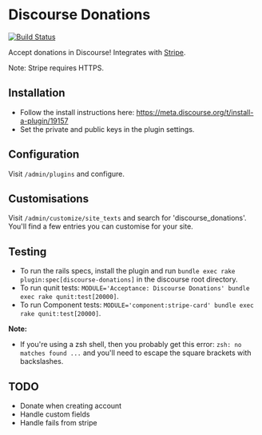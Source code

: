 # Discourse Donations

[![Build Status](https://travis-ci.org/choiceaustralia/discourse-donations.svg?branch=master)](https://travis-ci.org/choiceaustralia/discourse-donations)

Accept donations in Discourse! Integrates with [Stripe](https://stripe.com). 

Note: Stripe requires HTTPS.

## Installation

* Follow the install instructions here: https://meta.discourse.org/t/install-a-plugin/19157
* Set the private and public keys in the plugin settings.

## Configuration

Visit `/admin/plugins` and configure.

## Customisations

Visit `/admin/customize/site_texts` and search for 'discourse_donations'. You'll find a few entries you can customise for your site.

## Testing

* To run the rails specs, install the plugin and run `bundle exec rake plugin:spec[discourse-donations]` in the discourse root directory.
* To run qunit tests: `MODULE='Acceptance: Discourse Donations' bundle exec rake qunit:test[20000]`.
* To run Component tests: `MODULE='component:stripe-card' bundle exec rake qunit:test[20000]`.

**Note:**

* If you're using a zsh shell, then you probably get this error: `zsh: no matches found ...` and you'll need to escape the square brackets with backslashes.

## TODO

* Donate when creating account
* Handle custom fields
* Handle fails from stripe
